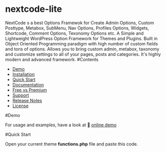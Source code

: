 # nextcode-lite
NextCode s a best Options Framewok for Create Admin Options, Custom Posttype, Metabox, SubMenu, Nav Options, Profiles Options, Widgets, Shortcode, Comment Options, Texonomy Options etc. A Simple and Lightweight WordPress Option Framework for Themes and Plugins. Built in Object Oriented Programming paradigm with high number of custom fields and tons of options. Allows you to bring custom admin, metabox, taxonomy and customize settings to all of your pages, posts and categories. It's highly modern and advanced framework.
#Contents
<ul>
  <li><a href="#demo">Demo</a></li>
  <li><a href="#installation">Installation</a></li>
  <li><a href="#quick-start">Quick Start</a></li>
  <li><a href="#documentation">Documentation</a></li>
  <li><a href="#free-vs-premium">Free vs Premium</a></li>
  <li><a href="#support">Support</a></li>
  <li><a href="#release-notes">Release Notes</a></li>
  <li><a href="#license">License</a></li>
</ul>
#Demo
<p>For usage and examples, have a look at <g-emoji class="g-emoji" alias="rocket" fallback-src="https://github.githubassets.com/images/icons/emoji/unicode/1f680.png">🚀</g-emoji> <a href="http://nextcode.themedev.net/wp-login.php?login=demo" rel="nofollow">online demo</a></p>

#Quick Start
<p>Open your current theme <strong>functions.php</strong> file and paste this code.</p>
